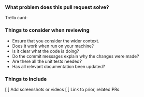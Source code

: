 ### What problem does this pull request solve?

Trello card: <!-- link -->

<!-- Add some description here about what the PR is about, even if you have a Trello card to link to. A good example here:  -->

### Things to consider when reviewing

<!-- If this section isn't relevant for your PR feel free to edit or remove it -->

- Ensure that you consider the wider context.
- Does it work when run on your machine?
- Is it clear what the code is doing?
- Do the commit messages explain why the changes were made?
- Are there all the unit tests needed?
- Has all relevant documentation been updated?

### Things to include

[ ] Add screenshots or videos
[ ] Link to prior, related PRs
